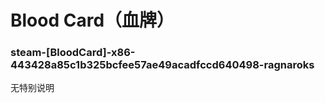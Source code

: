 # Blood Card（血牌）

### steam-[BloodCard]-x86-443428a85c1b325bcfee57ae49acadfccd640498-ragnaroks
无特别说明